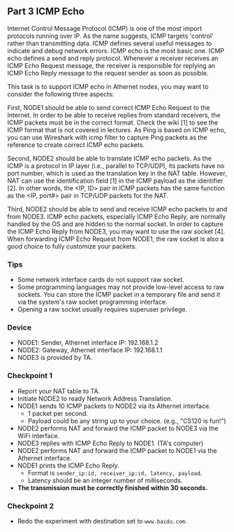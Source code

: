 ## Part 3 ICMP Echo

Internet Control Message Protocol (ICMP) is one of the most import protocols running over IP. As the name suggests, ICMP targets 'control' rather than transmitting data. ICMP defines several useful messages to indicate and debug network errors. ICMP echo is the most basic one. ICMP echo defines a send and reply protocol. Whenever a receiver receives an ICMP Echo Request message, the receiver is responsible for replying an ICMP Echo Reply message to the request sender as soon as possible.

This task is to support ICMP echo in Athernet nodes, you may want to consider the following three aspects:

First, NODE1 should be able to send correct ICMP Echo Request to the Internet. In order to be able to receive replies from standard receivers, the ICMP packets must be in the correct format. Check the wiki [1] to see the ICMP format that is not covered in lectures. As Ping is based on ICMP echo, you can use Wireshark with icmp filter to capture Ping packets as the reference to create correct ICMP echo packets.

Second, NODE2 should be able to translate ICMP echo packets. As the ICMP is a protocol in IP layer (i.e., parallel to TCP/UDP), its packets have no port number, which is used as the translation key in the NAT table. However, NAT can use the identification field [1] in the ICMP payload as the identifier [2]. In other words, the <IP, ID> pair in ICMP packets has the same function as the <IP, port#> pair in TCP/UDP packets for the NAT.

Third, NODE2 should be able to send and receive ICMP echo packets to and from NODE3. ICMP echo packets, especially ICMP Echo Reply, are normally handled by the OS and are hidden to the normal socket. In order to capture the ICMP Echo Reply from NODE3, you may want to use the raw socket [4]. When forwarding ICMP Echo Request from NODE1, the raw socket is also a good choice to fully customize your packets.

### Tips
- Some network interface cards do not support raw socket.
- Some programming languages may not provide low-level access to raw sockets. You can store the ICMP packet in a temporary file and send it via the system's raw socket programming interface.
- Opening a raw socket usually requires superuser privilege.

### Device
- NODE1: Sender, Athernet interface IP: 192.168.1.2
- NODE2: Gateway, Athernet interface IP: 192.168.1.1
- NODE3 is provided by TA.

### Checkpoint 1
- Report your NAT table to TA.
- Initiate NODE2 to ready Network Address Translation.
- NODE1 sends 10 ICMP packets to NODE2 via its Athernet interface.
    - 1 packet per second.
    - Payload could be any string up to your choice. (e.g., "CS120 is fun!")
- NODE2 performs NAT and forward the ICMP packet to NODE3 via the WiFi interface.
- NODE3 replies with ICMP Echo Reply to NODE1. (TA's computer)
- NODE2 performs NAT and forward the ICMP packet to NODE1 via the Athernet interface.
- NODE1 prints the ICMP Echo Reply.
    - Format is `sender_ip:id, receiver_ip:id, latency, payload`.
    - Latency should be an integer number of milliseconds.
- **The transmission must be correctly finished within 30 seconds.**

### Checkpoint 2
- Redo the experiment with destination set to `www.baidu.com`.
